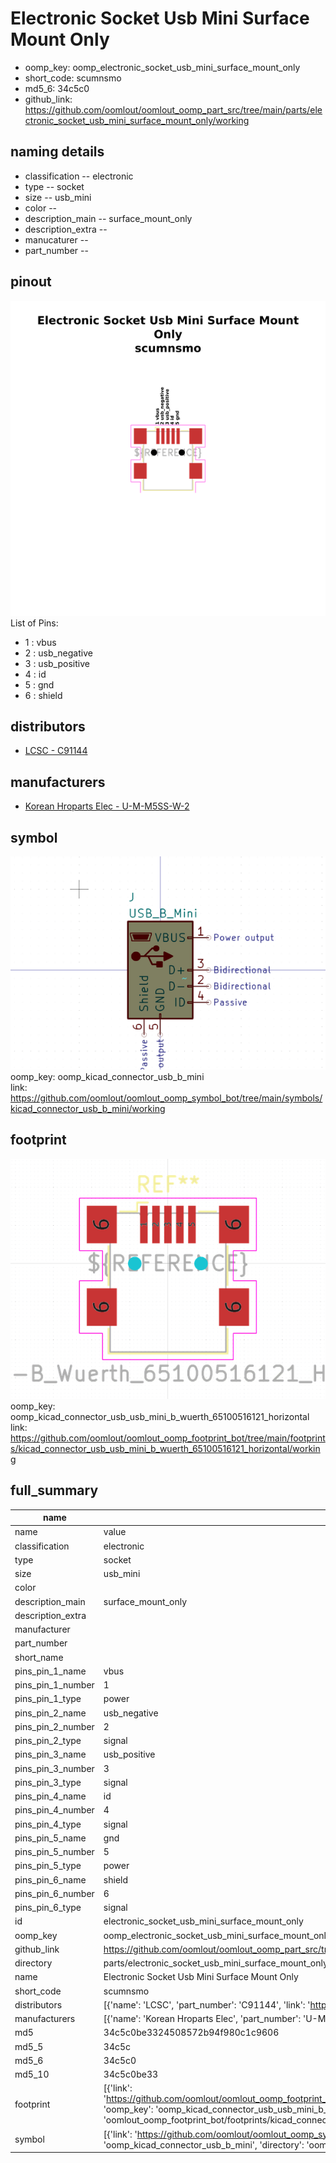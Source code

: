 # Electronic Socket Usb Mini Surface Mount Only

  
* oomp_key: oomp_electronic_socket_usb_mini_surface_mount_only 
* short_code: scumnsmo
* md5_6: 34c5c0  
* github_link: https://github.com/oomlout/oomlout_oomp_part_src/tree/main/parts/electronic_socket_usb_mini_surface_mount_only/working  
## naming details
* classification -- electronic
* type -- socket
* size -- usb_mini
* color -- 
* description_main -- surface_mount_only
* description_extra -- 
* manucaturer -- 
* part_number -- 
## pinout
![](working_pinout_600.png)  
List of Pins:

* 1 : vbus
* 2 : usb_negative
* 3 : usb_positive
* 4 : id
* 5 : gnd
* 6 : shield
## distributors
* [LCSC - C91144](https://lcsc.com/product-detail/C91144.html)  

## manufacturers
* [Korean Hroparts Elec - U-M-M5SS-W-2]()  

## symbol

![](symbol/0/working/working_600.png)  
oomp_key: oomp_kicad_connector_usb_b_mini  
link: https://github.com/oomlout/oomlout_oomp_symbol_bot/tree/main/symbols/kicad_connector_usb_b_mini/working  

## footprint

![](footprint/0/working/working_600.png)  
oomp_key: oomp_kicad_connector_usb_usb_mini_b_wuerth_65100516121_horizontal  
link: https://github.com/oomlout/oomlout_oomp_footprint_bot/tree/main/footprints/kicad_connector_usb_usb_mini_b_wuerth_65100516121_horizontal/working  

## full_summary
| name | value | 
| --- | --- | 
| name | value | 
| classification | electronic | 
| type | socket | 
| size | usb_mini | 
| color |  | 
| description_main | surface_mount_only | 
| description_extra |  | 
| manufacturer |  | 
| part_number |  | 
| short_name |  | 
| pins_pin_1_name | vbus | 
| pins_pin_1_number | 1 | 
| pins_pin_1_type | power | 
| pins_pin_2_name | usb_negative | 
| pins_pin_2_number | 2 | 
| pins_pin_2_type | signal | 
| pins_pin_3_name | usb_positive | 
| pins_pin_3_number | 3 | 
| pins_pin_3_type | signal | 
| pins_pin_4_name | id | 
| pins_pin_4_number | 4 | 
| pins_pin_4_type | signal | 
| pins_pin_5_name | gnd | 
| pins_pin_5_number | 5 | 
| pins_pin_5_type | power | 
| pins_pin_6_name | shield | 
| pins_pin_6_number | 6 | 
| pins_pin_6_type | signal | 
| id | electronic_socket_usb_mini_surface_mount_only | 
| oomp_key | oomp_electronic_socket_usb_mini_surface_mount_only | 
| github_link | https://github.com/oomlout/oomlout_oomp_part_src/tree/main/parts/electronic_socket_usb_mini_surface_mount_only/working | 
| directory | parts/electronic_socket_usb_mini_surface_mount_only | 
| name | Electronic Socket Usb Mini Surface Mount Only | 
| short_code | scumnsmo | 
| distributors | [{'name': 'LCSC', 'part_number': 'C91144', 'link': 'https://lcsc.com/product-detail/C91144.html', 'id': 'distributor_lcsc'}] | 
| manufacturers | [{'name': 'Korean Hroparts Elec', 'part_number': 'U-M-M5SS-W-2', 'link': '', 'id': 'manufacturer_korean_hroparts_elec'}] | 
| md5 | 34c5c0be3324508572b94f980c1c9606 | 
| md5_5 | 34c5c | 
| md5_6 | 34c5c0 | 
| md5_10 | 34c5c0be33 | 
| footprint | [{'link': 'https://github.com/oomlout/oomlout_oomp_footprint_bot/tree/main/foootprntss/kicad_connector_usb_usb_mini_b_wuerth_65100516121_horizontal', 'oomp_key': 'oomp_kicad_connector_usb_usb_mini_b_wuerth_65100516121_horizontal', 'directory': 'oomlout_oomp_footprint_bot/footprints/kicad_connector_usb_usb_mini_b_wuerth_65100516121_horizontal//working/working.kicad_mod'}] | 
| symbol | [{'link': 'https://github.com/oomlout/oomlout_oomp_symbol_bot/tree/main/symbols/kicad_connector_usb_b_mini', 'oomp_key': 'oomp_kicad_connector_usb_b_mini', 'directory': 'oomlout_oomp_symbol_bot/symbols/kicad_connector_usb_b_mini//working/working.kicad_sym'}] | 
